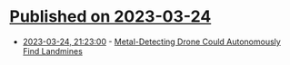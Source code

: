 # [Published on 2023-03-24](index.md)

* [2023-03-24, 21:23:00](https://soylentnews.org/article.pl?sid=23/03/24/0319202&from=rss) - [Metal-Detecting Drone Could Autonomously Find Landmines](https://soylentnews.org/article.pl?sid=23/03/24/0319202&from=rss)
